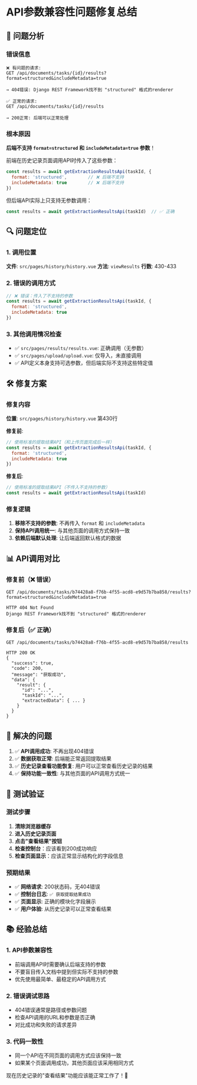 # API参数兼容性问题修复总结

## 🚨 问题分析

### 错误信息
```
❌ 有问题的请求:
GET /api/documents/tasks/{id}/results?format=structured&includeMetadata=true

→ 404错误: Django REST Framework找不到 "structured" 格式的renderer

✅ 正常的请求:
GET /api/documents/tasks/{id}/results

→ 200正常: 后端可以正常处理
```

### 根本原因
**后端不支持 `format=structured` 和 `includeMetadata=true` 参数**！

前端在历史记录页面调用API时传入了这些参数：
```javascript
const results = await getExtractionResultsApi(taskId, {
  format: 'structured',        // ❌ 后端不支持
  includeMetadata: true        // ❌ 后端不支持
})
```

但后端API实际上只支持无参数调用：
```javascript
const results = await getExtractionResultsApi(taskId)  // ✅ 正确
```

## 🔍 问题定位

### 1. 调用位置
**文件**: `src/pages/history/history.vue`
**方法**: `viewResults`
**行数**: 430-433

### 2. 错误的调用方式
```javascript
// ❌ 错误：传入了不支持的参数
const results = await getExtractionResultsApi(taskId, {
  format: 'structured',
  includeMetadata: true
})
```

### 3. 其他调用情况检查
- ✅ `src/pages/results/results.vue`: 正确调用（无参数）
- ✅ `src/pages/upload/upload.vue`: 仅导入，未直接调用
- ✅ API定义本身支持可选参数，但后端实际不支持这些特定值

## 🛠️ 修复方案

### 修复内容
**位置**: `src/pages/history/history.vue` 第430行

**修复前**:
```javascript
// 使用标准的提取结果API（和上传页面完成后一样）
const results = await getExtractionResultsApi(taskId, {
  format: 'structured',
  includeMetadata: true
})
```

**修复后**:
```javascript
// 使用标准的提取结果API（不传入不支持的参数）
const results = await getExtractionResultsApi(taskId)
```

### 修复逻辑
1. **移除不支持的参数**: 不再传入 `format` 和 `includeMetadata`
2. **保持API调用统一**: 与其他页面的调用方式保持一致
3. **依赖后端默认处理**: 让后端返回默认格式的数据

## 📊 API调用对比

### 修复前（❌ 错误）
```
GET /api/documents/tasks/b74428a8-f76b-4f55-acd8-e9d57b7ba858/results?format=structured&includeMetadata=true

HTTP 404 Not Found
Django REST Framework找不到 "structured" 格式的renderer
```

### 修复后（✅ 正确）
```
GET /api/documents/tasks/b74428a8-f76b-4f55-acd8-e9d57b7ba858/results

HTTP 200 OK
{
  "success": true,
  "code": 200,
  "message": "获取成功",
  "data": {
    "result": {
      "id": "...",
      "taskId": "...",
      "extractedData": { ... }
    }
  }
}
```

## 🎯 解决的问题

1. ✅ **API调用成功**: 不再出现404错误
2. ✅ **数据获取正常**: 后端能正常返回提取结果
3. ✅ **历史记录查看功能恢复**: 用户可以正常查看历史记录的结果
4. ✅ **保持功能一致性**: 与其他页面的API调用方式统一

## 🚀 测试验证

### 测试步骤
1. **清除浏览器缓存**
2. **进入历史记录页面**
3. **点击"查看结果"按钮**
4. **检查控制台**：应该看到200成功响应
5. **检查页面显示**：应该正常显示结构化的字段信息

### 预期结果
- ✅ **网络请求**: 200状态码，无404错误
- ✅ **控制台日志**: `✅ 获取提取结果成功`
- ✅ **页面显示**: 正确的模块化字段展示
- ✅ **用户体验**: 从历史记录可以正常查看结果

## 📚 经验总结

### 1. API参数兼容性
- 前端调用API时需要确认后端支持的参数
- 不要盲目传入文档中提到但实际不支持的参数
- 优先使用最简单、最稳定的API调用方式

### 2. 错误调试思路
- 404错误通常是路径或参数问题
- 检查API调用的URL和参数是否正确
- 对比成功和失败的请求差异

### 3. 代码一致性
- 同一个API在不同页面的调用方式应该保持一致
- 如果某个页面调用成功，其他页面应该采用相同方式

现在历史记录的"查看结果"功能应该能正常工作了！🎉


